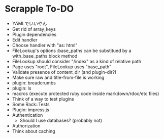 Scrapple To-DO
==============


* YAMLでいいやん
* Get rid of array_keys
* Plugin dependencies
* Edit handler
* Choose handler with "as: html"
* FileLookup's options :base_paths can be substitued by a with_base_paths block method
* FileLookup should consider "/index" as a kind of relative path
* Page uses "root", FileLookup uses "base_path"
* Validate presence of content_dir (and plugin-dir?)
* Make sure raw and title-from-file is working
* plugin: breadcrumbs
* plugin: ls
* macros (execute protected ruby code inside markdown/rdoc/etc files)
* Think of a way to test plugins
* Some Rack::Tests
* Plugin: impress.js
* Authentication
    * Should I use databases? (probably not)
* Authorization
* Think about caching
